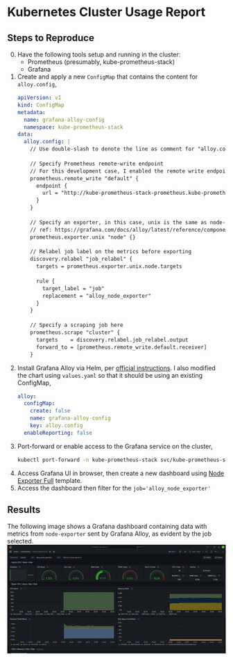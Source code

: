 # Kubernetes Cluster Usage Report

## Steps to Reproduce
0. Have the following tools setup and running in the cluster:
   - Prometheus (presumably, kube-prometheus-stack)
   - Grafana
1. Create and apply a new `ConfigMap` that contains the content for `alloy.config`,
   ```yaml
   apiVersion: v1
   kind: ConfigMap
   metadata:
     name: grafana-alloy-config
     namespace: kube-prometheus-stack
   data:
     alloy.config: |
       // Use double-slash to denote the line as comment for "alloy.config"
       
       // Specify Prometheus remote-write endpoint
       // For this development case, I enabled the remote write endpoint on Prometheus server
       prometheus.remote_write "default" {
         endpoint {
           url = "http://kube-prometheus-stack-prometheus.kube-prometheus-stack:9090/api/v1/write"
         }
       }

       // Specify an exporter, in this case, unix is the same as node-exporter
       // ref: https://grafana.com/docs/alloy/latest/reference/components/prometheus/prometheus.exporter.unix/
       prometheus.exporter.unix "node" {}

       // Relabel job label on the metrics before exporting
       discovery.relabel "job_relabel" {
         targets = prometheus.exporter.unix.node.targets

         rule {
           target_label = "job"
           replacement = "alloy_node_exporter"
         }
       }

       // Specify a scraping job here
       prometheus.scrape "cluster" {
         targets    = discovery.relabel.job_relabel.output
         forward_to = [prometheus.remote_write.default.receiver]
       }
   ```
2. Install Grafana Alloy via Helm, per [official instructions](https://grafana.com/docs/alloy/latest/set-up/install/kubernetes/).
   I also modified the chart using `values.yaml` so that it should be using an existing ConfigMap,
   ```yaml
   alloy:
     configMap:
       create: false
       name: grafana-alloy-config
       key: alloy.config
     enableReporting: false
   ```
3. Port-forward or enable access to the Grafana service on the cluster,
   ```sh
   kubectl port-forward -n kube-prometheus-stack svc/kube-prometheus-stack-grafana 3001:80
   ```
4. Access Grafana UI in browser, then create a new dashboard using [Node Exporter Full](https://grafana.com/grafana/dashboards/1860-node-exporter-full/) template.
5. Access the dashboard then filter for the `job='alloy_node_exporter'`

## Results

The following image shows a Grafana dashboard containing data with metrics from `node-exporter` sent by Grafana Alloy, as evident by the job selected.
![Dashboard Image](/01-usage/cluster/grafana-dashboard-node-exporter-on-cluster.png)